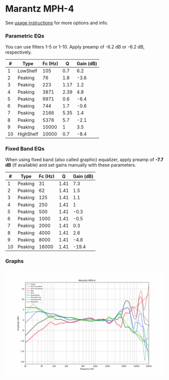 # Marantz MPH-4
See [usage instructions](https://github.com/jaakkopasanen/AutoEq#usage) for more options and info.

### Parametric EQs
You can use filters 1-5 or 1-10. Apply preamp of -6.2 dB or -6.2 dB, respectively.

|   # | Type      |   Fc (Hz) |    Q |   Gain (dB) |
|-----|-----------|-----------|------|-------------|
|   1 | LowShelf  |       105 | 0.7  |         6.2 |
|   2 | Peaking   |        76 | 1.8  |        -3.6 |
|   3 | Peaking   |       223 | 1.17 |         1.2 |
|   4 | Peaking   |      3871 | 2.39 |         4.8 |
|   5 | Peaking   |      9971 | 0.6  |        -6.4 |
|   6 | Peaking   |       744 | 1.7  |        -0.6 |
|   7 | Peaking   |      2166 | 5.35 |         1.4 |
|   8 | Peaking   |      5378 | 5.7  |        -2.1 |
|   9 | Peaking   |     10000 | 1    |         3.5 |
|  10 | HighShelf |     10000 | 0.7  |        -8.4 |

### Fixed Band EQs
When using fixed band (also called graphic) equalizer, apply preamp of **-7.7 dB** (if available) and set gains manually with these parameters.

|   # | Type    |   Fc (Hz) |    Q |   Gain (dB) |
|-----|---------|-----------|------|-------------|
|   1 | Peaking |        31 | 1.41 |         7.3 |
|   2 | Peaking |        62 | 1.41 |         1.5 |
|   3 | Peaking |       125 | 1.41 |         1.1 |
|   4 | Peaking |       250 | 1.41 |         1   |
|   5 | Peaking |       500 | 1.41 |        -0.3 |
|   6 | Peaking |      1000 | 1.41 |        -0.5 |
|   7 | Peaking |      2000 | 1.41 |         0.3 |
|   8 | Peaking |      4000 | 1.41 |         2.6 |
|   9 | Peaking |      8000 | 1.41 |        -4.8 |
|  10 | Peaking |     16000 | 1.41 |       -19.4 |

### Graphs
![](./Marantz%20MPH-4.png)
